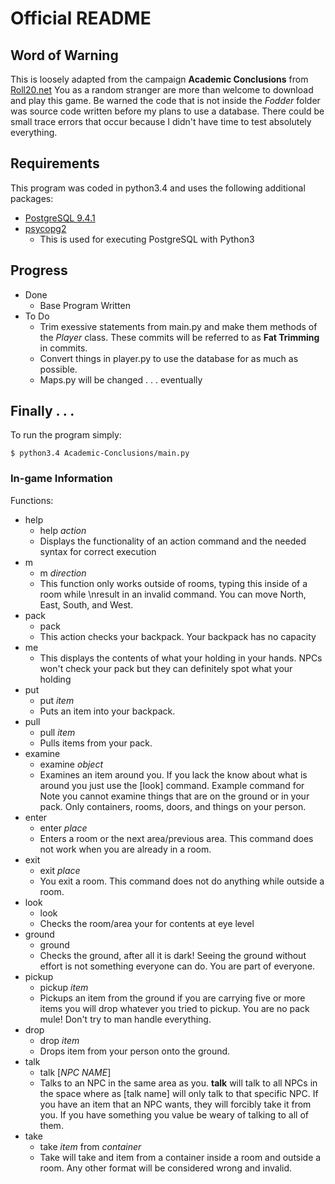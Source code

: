 # Official README

## Word of Warning
This is loosely adapted from the campaign **Academic Conclusions** from [Roll20.net](https://roll20.net) You as a random stranger are more than welcome to download and play this game. Be warned the code that is not inside the *Fodder* folder was source code written before my plans to use a database. There could be small trace errors that occur because I didn't have time to test absolutely everything. 

## Requirements
This program was coded in python3.4 and uses the following additional packages:
- [PostgreSQL 9.4.1](http://www.postgresql.org/)
- [psycopg2](http://initd.org/psycopg/)
    * This is used for executing PostgreSQL with Python3

## Progress
- Done
    * Base Program Written
- To Do
    * Trim exessive statements from main.py and make them methods of the *Player* class. These commits will be referred to as **Fat Trimming** in commits.
    * Convert things in player.py to use the database for as much as possible.
    * Maps.py will be changed . . . eventually

## Finally . . .
To run the program simply:
```
$ python3.4 Academic-Conclusions/main.py
```

### In-game Information
Functions:
- help
    - help *action*
    - Displays the functionality of an action command and the needed syntax for correct execution
- m
    - m *direction*
    - This function only works outside of rooms, typing this inside of a room while \nresult in an invalid command. You can move North, East, South, and West.
- pack
    - pack
    - This action checks your backpack. Your backpack has no capacity
- me
    - This displays the contents of what your holding in your hands. NPCs won't check your pack but they can definitely spot what your holding
- put
    - put *item*
    - Puts an item into your backpack.
- pull
    - pull *item*
    - Pulls items from your pack.
- examine
    - examine *object*
    - Examines an item around you. If you lack the know about what is around you just use the [look] command. Example command for Note you cannot examine things that are on the ground or in your pack. Only containers, rooms, doors, and things on your person.
- enter
    - enter *place*
    - Enters a room or the next area/previous area. This command does not work when you are already in a room.
- exit
    - exit *place*
    - You exit a room. This command does not do anything while outside a room.
- look
    - look
    - Checks the room/area your for contents at eye level
- ground
    - ground
    - Checks the ground, after all it is dark! Seeing the ground without effort is not something everyone can do. You are part of everyone.
- pickup
    - pickup *item*
    - Pickups an item from the ground if you are carrying five or more items you will drop whatever you tried to pickup. You are no pack mule! Don't try to man handle everything. 
- drop
    - drop *item*
    - Drops item from your person onto the ground.
- talk
    - talk [*NPC NAME*]
    - Talks to an NPC in the same area as you. **talk** will talk to all NPCs in the space where as [talk name] will only talk to that specific NPC. If you have an item that an NPC wants, they will forcibly take it from you. If you have something you value be weary of talking to all of them.
- take
    - take *item* from *container*
    - Take will take and item from a container inside a room and outside a room. Any other format will be considered wrong and invalid.